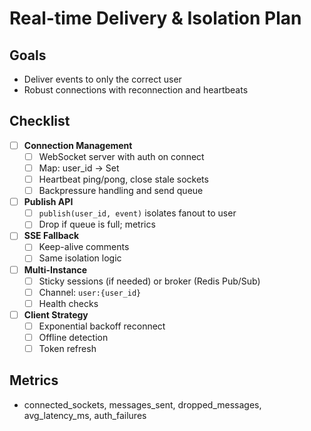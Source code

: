 # Real-time Delivery & Isolation Plan

## Goals
- Deliver events to only the correct user
- Robust connections with reconnection and heartbeats

## Checklist
- [ ] __Connection Management__
  - [ ] WebSocket server with auth on connect
  - [ ] Map: user_id -> Set<socket>
  - [ ] Heartbeat ping/pong, close stale sockets
  - [ ] Backpressure handling and send queue
- [ ] __Publish API__
  - [ ] `publish(user_id, event)` isolates fanout to user
  - [ ] Drop if queue is full; metrics
- [ ] __SSE Fallback__
  - [ ] Keep-alive comments
  - [ ] Same isolation logic
- [ ] __Multi-Instance__
  - [ ] Sticky sessions (if needed) or broker (Redis Pub/Sub)
  - [ ] Channel: `user:{user_id}`
  - [ ] Health checks
- [ ] __Client Strategy__
  - [ ] Exponential backoff reconnect
  - [ ] Offline detection
  - [ ] Token refresh

## Metrics
- connected_sockets, messages_sent, dropped_messages, avg_latency_ms, auth_failures
